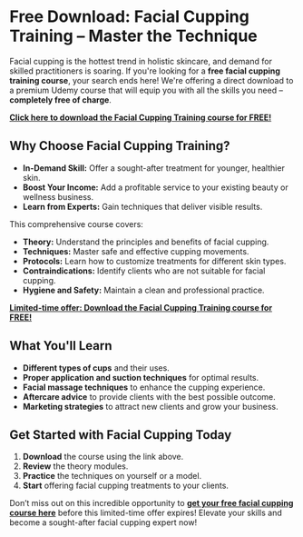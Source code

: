 # Free Download: Facial Cupping Training – Master the Technique

Facial cupping is the hottest trend in holistic skincare, and demand for skilled practitioners is soaring. If you're looking for a **free facial cupping training course**, your search ends here! We're offering a direct download to a premium Udemy course that will equip you with all the skills you need – **completely free of charge**.

[**Click here to download the Facial Cupping Training course for FREE!**](https://udemywork.com/facial-cupping-training)

## Why Choose Facial Cupping Training?

*   **In-Demand Skill:** Offer a sought-after treatment for younger, healthier skin.
*   **Boost Your Income:** Add a profitable service to your existing beauty or wellness business.
*   **Learn from Experts:** Gain techniques that deliver visible results.

This comprehensive course covers:

*   **Theory:** Understand the principles and benefits of facial cupping.
*   **Techniques:** Master safe and effective cupping movements.
*   **Protocols:** Learn how to customize treatments for different skin types.
*   **Contraindications:** Identify clients who are not suitable for facial cupping.
*   **Hygiene and Safety:** Maintain a clean and professional practice.

[**Limited-time offer: Download the Facial Cupping Training course for FREE!**](https://udemywork.com/facial-cupping-training)

## What You'll Learn

*   **Different types of cups** and their uses.
*   **Proper application and suction techniques** for optimal results.
*   **Facial massage techniques** to enhance the cupping experience.
*   **Aftercare advice** to provide clients with the best possible outcome.
*   **Marketing strategies** to attract new clients and grow your business.

## Get Started with Facial Cupping Today

1.  **Download** the course using the link above.
2.  **Review** the theory modules.
3.  **Practice** the techniques on yourself or a model.
4.  **Start** offering facial cupping treatments to your clients.

Don’t miss out on this incredible opportunity to **[get your free facial cupping course here](https://udemywork.com/facial-cupping-training)** before this limited-time offer expires! Elevate your skills and become a sought-after facial cupping expert now!
